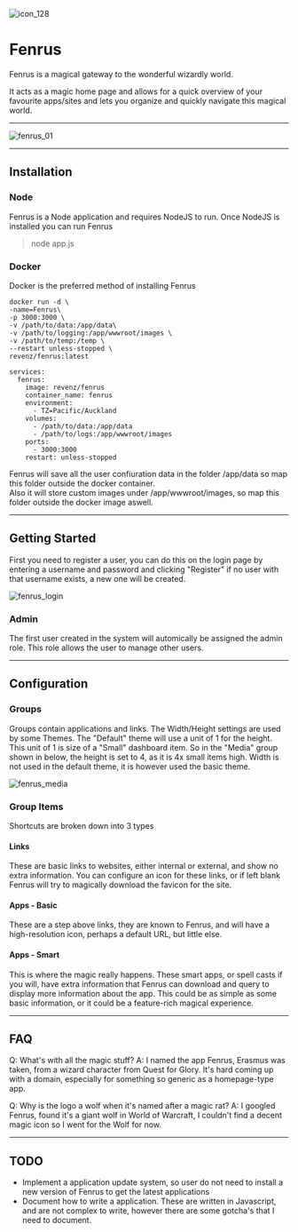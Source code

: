 ![icon_128](https://user-images.githubusercontent.com/958400/154829266-62206846-c6ef-4718-9910-2b83eb6aa41c.png)

# Fenrus


Fenrus is a magical gateway to the wonderful wizardly world.   

It acts as a magic home page and allows for a quick overview of your favourite apps/sites and lets you organize and quickly navigate this magical world.

---
![fenrus_01](https://user-images.githubusercontent.com/958400/154829573-15cc1170-561f-433a-92fc-d0d9daa85902.png)

---

## Installation

### Node
Fenrus is a Node application and requires NodeJS to run.  Once NodeJS is installed you can run Fenrus 
> node app.js

### Docker
Docker is the preferred method of installing Fenrus
```
docker run -d \
-name=Fenrus\
-p 3000:3000 \
-v /path/to/data:/app/data\
-v /path/to/logging:/app/wwwroot/images \
-v /path/to/temp:/temp \
--restart unless-stopped \
revenz/fenrus:latest
```
```
services:
  fenrus:
    image: revenz/fenrus
    container_name: fenrus
    environment:
      - TZ=Pacific/Auckland
    volumes:
      - /path/to/data:/app/data
      - /path/to/logs:/app/wwwroot/images
    ports:
      - 3000:3000
    restart: unless-stopped
```
Fenrus will save all the user confiuration data in the folder /app/data so map this folder outside the docker container.  
Also it will store custom images under /app/wwwroot/images, so map this folder outside the docker image aswell.

---

## Getting Started

First you need to register a user, you can do this on the login page by entering a username and password and clicking "Register" if no user with that username exists, a new one will be created.  

![fenrus_login](https://user-images.githubusercontent.com/958400/154829712-5b7dde64-eb4b-4e1d-9991-29d160d4b057.png)


### Admin
The first user created in the system will automically be assigned the admin role.
This role allows the user to manage other users.

---

## Configuration

### Groups
Groups contain applications and links.  The Width/Height settings are used by some Themes.   The "Default" theme will use a unit of 1 for the height.   This unit of 1 is size of a "Small" dashboard item.   So in the "Media" group shown in below, the height is set to 4, as it is 4x small items high.  Width is not used in the default theme, it is however used the basic theme.

![fenrus_media](https://user-images.githubusercontent.com/958400/154829815-bcb20f43-35bb-4550-a955-319d9216f2be.png)

### Group Items
Shortcuts are broken down into 3 types

#### Links
These are basic links to websites, either internal or external, and show no extra information.  You can configure an icon for these links, or if left blank Fenrus will try to magically download the favicon for the site.

#### Apps - Basic
These are a step above links, they are known to Fenrus, and will have a high-resolution icon, perhaps a default URL, but little else.

#### Apps - Smart
This is where the magic really happens.  These smart apps, or spell casts if you will, have extra information that Fenrus can download and query to display more information about the app.
This could be as simple as some basic information, or it could be a feature-rich magical experience.

---

## FAQ

Q: What's with all the magic stuff?
A: I named the app Fenrus, Erasmus was taken, from a wizard character from Quest for Glory.  It's hard coming up with a domain, especially for something so generic as a homepage-type app.


Q: Why is the logo a wolf when it's named after a magic rat?
A: I googled Fenrus, found it's a giant wolf in World of Warcraft, I couldn't find a decent magic icon so I went for the Wolf for now.

---

## TODO
- Implement a application update system, so user do not need to install a new version of Fenrus to get the latest applications
- Document how to write a application.  These are written in Javascript, and are not complex to write, however there are some gotcha's that I need to document.
